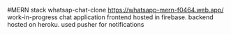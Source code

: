 #MERN stack whatsap-chat-clone  https://whatsapp-mern-f0464.web.app/
work-in-progress chat application
frontend hosted in firebase.
backend hosted on heroku.
used pusher for notifications
